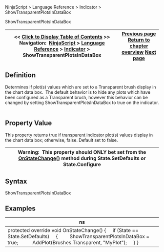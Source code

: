 ﻿
NinjaScript \> Language Reference \> Indicator \> ShowTransparentPlotsInDataBox

ShowTransparentPlotsInDataBox

| \<\< [Click to Display Table of Contents](showtransparentplotsindatabox.md) \>\> **Navigation:**     [NinjaScript](ninjascript-1.md) \> [Language Reference](language_reference_wip-1.md) \> [Indicator](indicator-1.md) \> ShowTransparentPlotsInDataBox | [Previous page](paintpricemarkers-1.md) [Return to chapter overview](indicator-1.md) [Next page](market_analyzer_column-1.md) |
| --- | --- |
## Definition
Determines if plot(s) values which are set to a Transparent brush display in the chart data box.  The default behavior is to hide any plots which have been configured as a Transparent brush, however this behavior can be changed by setting ShowTransparentPlotsInDataBox to true on the indicator.
 
## Property Value
This property returns true if transparent indicator plot(s) values display in the chart data box; otherwise, false. Default set to false.
 

| Warning:  This property should ONLY bet set from the [OnStateChange()](onstatechange-1.md) method during State.SetDefaults or State.Configure |
| --- |

## Syntax
ShowTransparentPlotsInDataBox
## 
## Examples

| ns |
| --- |
| protected override void OnStateChange() {      if (State \=\= State.SetDefaults)      {          ShowTransparentPlotsInDataBox \= true;             AddPlot(Brushes.Transparent, "MyPlot");      } } |
